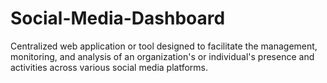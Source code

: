 # Social-Media-Dashboard
Centralized web application or tool designed to facilitate the management, monitoring, and analysis of an organization's or individual's presence and activities across various social media platforms.
